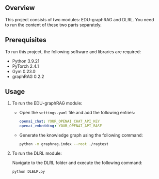 ## Overview
This project consists of two modules: EDU-graphRAG and DLRL. You need to run the content of these two parts separately.

## Prerequisites
To run this project, the following software and libraries are required:

- Python 3.9.21
- PyTorch 2.4.1
- Gym 0.23.0
- graphRAG 0.2.2

## Usage
1. To run the EDU-graphRAG module:

   - Open the `settings.yaml` file and add the following entries:
     ```yaml
     openai_chat: YOUR_OPENAI_CHAT_API_KEY
     openai_embedding: YOUR_OPENAI_API_BASE
     ```

   - Generate the knowledge graph using the following command:

     ```bash
     python -m graphrag.index --root ./ragtest
     ```
     
2. To run the DLRL module:
   
   Navigate to the DLRL folder and execute the following command:

   ```bash
   python DLELP.py
   ```

